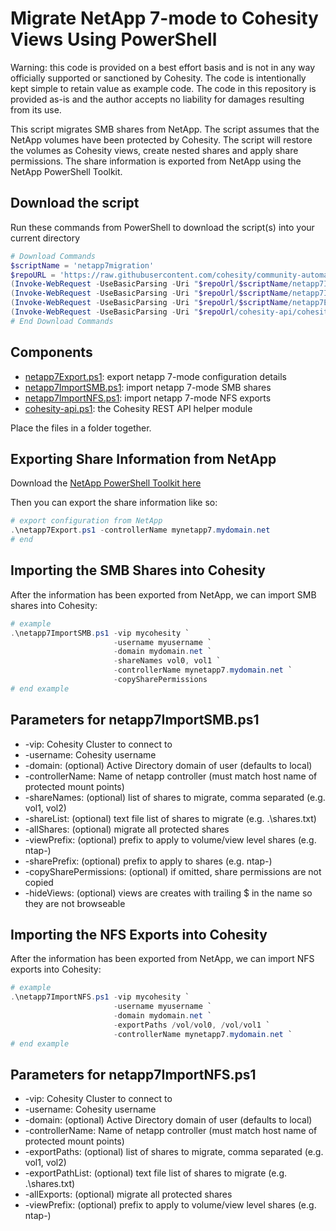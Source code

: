 # Migrate NetApp 7-mode to Cohesity Views Using PowerShell

Warning: this code is provided on a best effort basis and is not in any way officially supported or sanctioned by Cohesity. The code is intentionally kept simple to retain value as example code. The code in this repository is provided as-is and the author accepts no liability for damages resulting from its use.

This script migrates SMB shares from NetApp. The script assumes that the NetApp volumes have been protected by Cohesity. The script will restore the volumes as Cohesity views, create nested shares and apply share permissions. The share information is exported from NetApp using the NetApp PowerShell Toolkit.

## Download the script

Run these commands from PowerShell to download the script(s) into your current directory

```powershell
# Download Commands
$scriptName = 'netapp7migration'
$repoURL = 'https://raw.githubusercontent.com/cohesity/community-automation-samples/main/powershell'
(Invoke-WebRequest -UseBasicParsing -Uri "$repoUrl/$scriptName/netapp7ImportSMB.ps1").content | Out-File "netapp7ImportSMB.ps1"; (Get-Content "netapp7ImportSMB.ps1") | Set-Content "netapp7ImportSMB.ps1"
(Invoke-WebRequest -UseBasicParsing -Uri "$repoUrl/$scriptName/netapp7ImportNFS.ps1").content | Out-File "netapp7ImportNFS.ps1"; (Get-Content "netapp7ImportNFS.ps1") | Set-Content "netapp7ImportNFS.ps1"
(Invoke-WebRequest -UseBasicParsing -Uri "$repoUrl/$scriptName/netapp7Export.ps1").content | Out-File "netapp7Export.ps1"; (Get-Content "netapp7Export.ps1") | Set-Content "netapp7Export.ps1"
(Invoke-WebRequest -UseBasicParsing -Uri "$repoUrl/cohesity-api/cohesity-api.ps1").content | Out-File cohesity-api.ps1; (Get-Content cohesity-api.ps1) | Set-Content cohesity-api.ps1
# End Download Commands
```

## Components

* [netapp7Export.ps1](https://raw.githubusercontent.com/cohesity/community-automation-samples/main/powershell/netapp7migration/netapp7Export.ps1): export netapp 7-mode configuration details
* [netapp7ImportSMB.ps1](https://raw.githubusercontent.com/cohesity/community-automation-samples/main/powershell/netapp7migration/netapp7ImportSMB.ps1): import netapp 7-mode SMB shares
* [netapp7ImportNFS.ps1](https://raw.githubusercontent.com/cohesity/community-automation-samples/main/powershell/netapp7migration/netapp7ImportNFS.ps1): import netapp 7-mode NFS exports
* [cohesity-api.ps1](https://raw.githubusercontent.com/cohesity/community-automation-samples/main/powershell/cohesity-api/cohesity-api.ps1): the Cohesity REST API helper module

Place the files in a folder together.

## Exporting Share Information from NetApp

Download the [NetApp PowerShell Toolkit here](https://mysupport.netapp.com/site/tools/tool-eula/5e58da8972f71828cfdf9cbb)

Then you can export the share information like so:

```powershell
# export configuration from NetApp
.\netapp7Export.ps1 -controllerName mynetapp7.mydomain.net
# end
```

## Importing the SMB Shares into Cohesity

After the information has been exported from NetApp, we can import SMB shares into Cohesity:

```powershell
# example
.\netapp7ImportSMB.ps1 -vip mycohesity `
                       -username myusername `
                       -domain mydomain.net `
                       -shareNames vol0, vol1 `
                       -controllerName mynetapp7.mydomain.net `
                       -copySharePermissions
# end example
```

## Parameters for netapp7ImportSMB.ps1

* -vip: Cohesity Cluster to connect to
* -username: Cohesity username
* -domain: (optional) Active Directory domain of user (defaults to local)
* -controllerName: Name of netapp controller (must match host name of protected mount points)
* -shareNames: (optional) list of shares to migrate, comma separated (e.g. vol1, vol2)
* -shareList: (optional) text file list of shares to migrate (e.g. .\shares.txt)
* -allShares: (optional) migrate all protected shares
* -viewPrefix: (optional) prefix to apply to volume/view level shares (e.g. ntap-)
* -sharePrefix: (optional) prefix to apply to shares (e.g. ntap-)
* -copySharePermissions: (optional) if omitted, share permissions are not copied
* -hideViews: (optional) views are creates with trailing $ in the name so they are not browseable

## Importing the NFS Exports into Cohesity

After the information has been exported from NetApp, we can import NFS exports into Cohesity:

```powershell
# example
.\netapp7ImportNFS.ps1 -vip mycohesity `
                       -username myusername `
                       -domain mydomain.net `
                       -exportPaths /vol/vol0, /vol/vol1 `
                       -controllerName mynetapp7.mydomain.net `
# end example
```

## Parameters for netapp7ImportNFS.ps1

* -vip: Cohesity Cluster to connect to
* -username: Cohesity username
* -domain: (optional) Active Directory domain of user (defaults to local)
* -controllerName: Name of netapp controller (must match host name of protected mount points)
* -exportPaths: (optional) list of shares to migrate, comma separated (e.g. vol1, vol2)
* -exportPathList: (optional) text file list of shares to migrate (e.g. .\shares.txt)
* -allExports: (optional) migrate all protected shares
* -viewPrefix: (optional) prefix to apply to volume/view level shares (e.g. ntap-)
